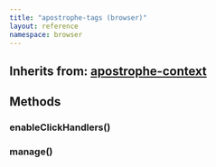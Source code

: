 ```yaml
---
title: "apostrophe-tags (browser)"
layout: reference
namespace: browser
---
```

## Inherits from: [apostrophe-context](../apostrophe-utils/browser-apostrophe-context.html)

## Methods
### enableClickHandlers()

### manage()

